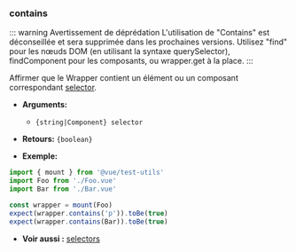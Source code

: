 ### contains

::: warning Avertissement de déprédation
L'utilisation de "Contains" est déconseillée et sera supprimée dans les prochaines versions. Utilisez "find" pour les nœuds DOM (en utilisant la syntaxe querySelector), findComponent pour les composants, ou wrapper.get à la place.
:::

Affirmer que le Wrapper contient un élément ou un composant correspondant [selector](../selectors.md).

- **Arguments:**

  - `{string|Component} selector`

- **Retours:** `{boolean}`

- **Exemple:**

```js
import { mount } from '@vue/test-utils'
import Foo from './Foo.vue'
import Bar from './Bar.vue'

const wrapper = mount(Foo)
expect(wrapper.contains('p')).toBe(true)
expect(wrapper.contains(Bar)).toBe(true)
```

- **Voir aussi :** [selectors](../selectors.md)
